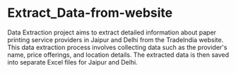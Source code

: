 # Extract_Data-from-website
 Data Extraction project aims to extract detailed information about paper printing service providers in Jaipur and Delhi from the TradeIndia website. This data extraction process involves collecting data such as the provider's name, price offerings, and location details. The extracted data is then saved into separate Excel files for Jaipur and Delhi.
